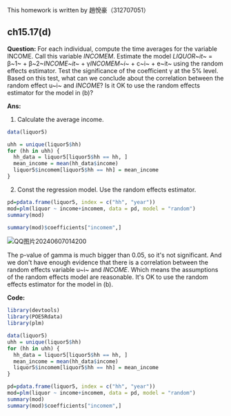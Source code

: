 This homework is written by 趙悅豪（312707051）
## ch15.17(d)
**Question:**
For each individual, compute the time averages for the variable INCOME. Call this variable *INCOMEM*. 
Estimate the model *LIQUOR~it~* = β~1~ + β~2~*INCOME~it~* + γ*INCOMEM~i~* + c~i~ + e~it~ using the random effects estimator. Test the significance of the coefficient γ at the 5% level. 
Based on this test, what can we conclude about the correlation between the random effect u~i~ and *INCOME*? Is it OK to use the random effects estimator for the model in (b)?

**Ans:**
1. Calculate the average income.
```r
data(liquor5)

uhh = unique(liquor5$hh)
for (hh in uhh) {
  hh_data = liquor5[liquor5$hh == hh, ]
  mean_income = mean(hh_data$income)
  liquor5$incomem[liquor5$hh == hh] = mean_income
}
```
2. Const the regression model. Use the random effects estimator.
```r
pd=pdata.frame(liquor5, index = c("hh", "year"))
mod=plm(liquor ~ income+incomem, data = pd, model = "random")
summary(mod)

summary(mod)$coefficients["incomem",]
```
![QQ图片20240607014200](https://github.com/HWTeng-Course/202402-Financial-Econometrics/assets/101499792/67033917-e860-4305-abd0-0c4b3739210d)


The p-value of gamma is much bigger than 0.05, so it's not significant. And we don't have enough evidence that there is a correlation between the random effects variable u~i~ and *INCOME*. Which means the assumptions of the random effects model are reasonable. It's OK to use the random effects estimator for the model in (b).

**Code:**
```r
library(devtools)
library(POE5Rdata)
library(plm)

data(liquor5)
uhh = unique(liquor5$hh)
for (hh in uhh) {
  hh_data = liquor5[liquor5$hh == hh, ]
  mean_income = mean(hh_data$income)
  liquor5$incomem[liquor5$hh == hh] = mean_income
}

pd=pdata.frame(liquor5, index = c("hh", "year"))
mod=plm(liquor ~ income+incomem, data = pd, model = "random")
summary(mod)
summary(mod)$coefficients["incomem",]
